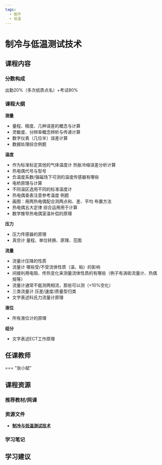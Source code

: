 ```yaml
---
tags:
  - 能环
  - 低温
---
```


# 制冷与低温测试技术

## 课程内容

### 分数构成

出勤20%（多次纸质点名）+考试80%

### 课程大纲

**测量**

- 量程、精度、几种误差的概念与计算
- 灵敏度、分辨率概念辨析与传递计算
- 数字仪表（几位半）误差计算
- 数据处理综合例题

**温度**

- 作为标准标定其他的气体温度计 热胀冷缩误差分析计算
- 热电偶代号与型号
- 负温度系数/强磁场下可测的温度传感器有哪些
- 电桥原理与计算
- 不同温区选用不同的标准温度计
- 热电偶查表注意参考温度 例题
- 画图：用两热电偶配合测两点和、差、平均 布置方法
- 热电偶五大定律 综合运用用于计算
- 数学推导热电偶室温补偿的原理

**压力**

- 压力传感器的原理
- 真空计 量程、单位转换、原理、范围

**流量**

- 流量计压降的性质
- 流量计 哪些受/不受流体性质（温、粘）的影响
- 间接利用电阻、传热变化来测量流体性质的有哪些（例子有涡街流量计、热偶规等）
- 流量计通常不能测两相流，那些可以测（<10%空化）
- 三类流量计 压差/速度/质量型归类
- 文字表述科氏力流量计原理

**液位**

- 所有液位计的原理

**组分**

- 文字表述ECT工作原理


## 任课教师

=== "张小斌"

## 课程资源

### 推荐教材/网课

### 资源文件

- [**制冷与低温测试技术**](https://pan.baidu.com/s/1cM1cQuzUcLEG7jY13rBoRg?pwd=zbc8) 

### 学习笔记

## 学习建议







